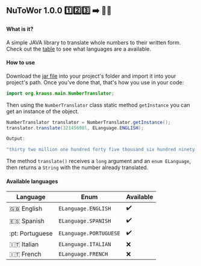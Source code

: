 ## NuToWor 1.0.0   :one::two::three: :arrow_right: :bust_in_silhouette::speech_balloon:

#### What is it?

A simple JAVA library to translate whole numbers to their written form. Check out the [table](#Available-languages) to see what languages are a
available.

#### How to use 

Download the [jar file](lib/) into your project's folder and import it into your project's path.
Once you've done that, that's how you use in your code:

```java
import org.krauss.main.NumberTranslator;
```

Then using the `NumberTranslator` class static method `getInstance` you can get an instance of the object.

```java
NumberTranslator translator = NumberTranslator.getInstance();
translator.translate(32145698l, ELanguage.ENGLISH);

Output:

"thirty two million one hundred forty five thousand six hundred ninety eight" 
```

The method `translate()` receives a `long` argument and an `enum ELanguage`, then returns a `String` with the number already translated. 

#### Available languages

| Language | Enum | Available |
| -------- | -----| --------- |
| :gb: English | `ELanguage.ENGLISH` | :heavy_check_mark: | 
| :es: Spanish | `ELanguage.SPANISH` | :heavy_check_mark: |
| :pt: Portuguese | `ELanguage.PORTUGUESE` | :heavy_check_mark: |
| :it: Italian | `ELanguage.ITALIAN` | :x: |
| :it: French | `ELanguage.FRENCH` | :x: |